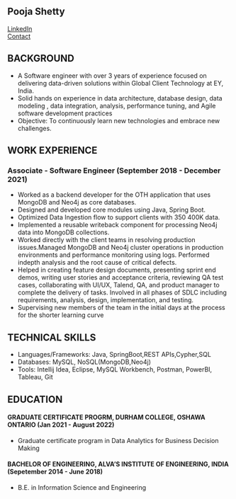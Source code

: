 ## Pooja Shetty 

[LinkedIn](https://www.linkedin.com/in/pooja-shetty-6a6a84131/)   
[Contact](mailto:ShettyPuja02@gmail.com)

## BACKGROUND
- A Software engineer with over 3 years of experience focused on delivering data-driven solutions within Global Client Technology at EY, India.
- Solid hands on experience in data architecture, database design, data modeling , data integration, analysis, performance tuning, and Agile software development practices
- Objective: To continuously learn new technologies and embrace new challenges.


## WORK EXPERIENCE
 ### Associate - Software Engineer (September 2018 - December 2021) 
  - Worked as a backend developer for the OTH application that uses MongoDB and Neo4j as core databases.
  - Designed and developed core modules using Java, Spring Boot.
  - Optimized Data Ingestion flow to support clients with 350 400K data.
  - Implemented a reusable writeback component for processing Neo4j data into MongoDB collections.
  - Worked directly with the client teams in resolving production issues.Managed MongoDB and Neo4j cluster operations in production environments and performance      monitoring using logs. Performed indepth analysis and the root cause of critical defects.
  - Helped in creating feature design documents, presenting sprint end demos, writing user stories and acceptance criteria, reviewing QA test cases, collaborating with UI/UX, Talend, QA, and product manager to complete the delivery of tasks. Involved in all phases of SDLC including requirements, analysis, design, implementation, and
testing. 
  - Supervising new members of the team in the initial days at the process for the shorter learning curve
 
## TECHNICAL SKILLS
 - Languages/Frameworks: Java, SpringBoot,REST APIs,Cypher,SQL
 - Databases: MySQL, NoSQL(MongoDB,Neo4j)
 - Tools: Intellij Idea, Eclipse, MySQL Workbench, Postman, PowerBI, Tableau, Git

## EDUCATION 
  #### GRADUATE CERTIFICATE PROGRM, DURHAM COLLEGE, OSHAWA ONTARIO    (Jan 2021 - August 2022)
   - Graduate certificate program in Data Analytics for Business Decision Making
  #### BACHELOR OF ENGINEERING, ALVA’S INSTITUTE OF ENGINEERING, INDIA (Sepetember 2014 - June 2018)
   - B.E. in Information Science and Engineering

## 
